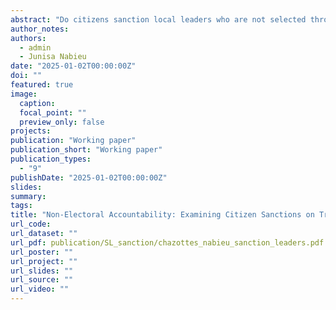 ```yaml
---
abstract: "Do citizens sanction local leaders who are not selected through regular elections, and how? This study explores non-electoral accountability mechanisms for local leaders. We propose a theoretical framework distinguishing between direct and indirect sanctioning channels, and assess the extent to which citizens view these sanctions as legitimate. Through a survey experiment in Sierra Leone, we find that citizens generally prefer indirect sanctions, which are perceived as less costly. Interestingly, most citizens do not view direct sanctions as legitimate. We also show the involvement of political intermediaries increases the perceived legitimacy of sanctions among community members. Furthermore, indirect sanctions correlate with more inclusive decision-making and lower conflict levels. This research suggests that accountability mechanisms operate in diverse ways depending on the institutional context people encounter and underscores its importance in ensuring responsiveness from local leaders."
author_notes:
authors:
  - admin
  - Junisa Nabieu
date: "2025-01-02T00:00:00Z"
doi: ""
featured: true
image:
  caption: 
  focal_point: ""
  preview_only: false
projects:
publication: "Working paper"
publication_short: "Working paper"
publication_types:
  - "9"
publishDate: "2025-01-02T00:00:00Z"
slides:
summary:
tags:
title: "Non-Electoral Accountability: Examining Citizen Sanctions on Traditional Leaders in Sierra Leone"
url_code:
url_dataset: ""
url_pdf: publication/SL_sanction/chazottes_nabieu_sanction_leaders.pdf
url_poster: ""
url_project: ""
url_slides: ""
url_source: ""
url_video: ""
---
```



